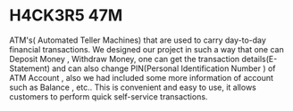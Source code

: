 # H4CK3R5 47M
ATM's( Automated Teller Machines) that are used to carry day-to-day financial transactions.
We designed our project in such a way that one can Deposit Money , Withdraw Money, one can get the transaction details(E-Statement) and can also change PIN(Personal Identification Number ) of ATM Account , also we had included some more  information of account such as Balance , etc.. This is convenient and easy to use, it allows customers to perform quick self-service transactions.
